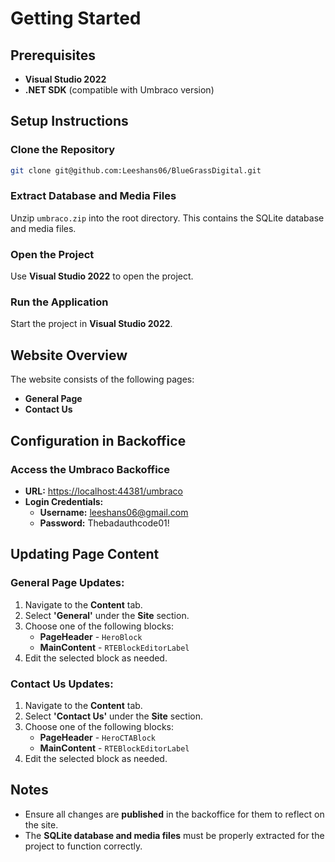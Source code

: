# Getting Started

## Prerequisites

- **Visual Studio 2022**
- **.NET SDK** (compatible with Umbraco version)

## Setup Instructions

### Clone the Repository
```sh
git clone git@github.com:Leeshans06/BlueGrassDigital.git
```

### Extract Database and Media Files
Unzip `umbraco.zip` into the root directory. This contains the SQLite database and media files.

### Open the Project
Use **Visual Studio 2022** to open the project.

### Run the Application
Start the project in **Visual Studio 2022**.

## Website Overview

The website consists of the following pages:
- **General Page**
- **Contact Us**

## Configuration in Backoffice

### Access the Umbraco Backoffice
- **URL:** [https://localhost:44381/umbraco](https://localhost:44381/umbraco)
- **Login Credentials:**
  - **Username:** leeshans06@gmail.com
  - **Password:** Thebadauthcode01!

## Updating Page Content

### General Page Updates:
1. Navigate to the **Content** tab.
2. Select **'General'** under the **Site** section.
3. Choose one of the following blocks:
   - **PageHeader** - `HeroBlock`
   - **MainContent** - `RTEBlockEditorLabel`
4. Edit the selected block as needed.

### Contact Us Updates:
1. Navigate to the **Content** tab.
2. Select **'Contact Us'** under the **Site** section.
3. Choose one of the following blocks:
   - **PageHeader** - `HeroCTABlock`
   - **MainContent** - `RTEBlockEditorLabel`
4. Edit the selected block as needed.

## Notes
- Ensure all changes are **published** in the backoffice for them to reflect on the site.
- The **SQLite database and media files** must be properly extracted for the project to function correctly.
